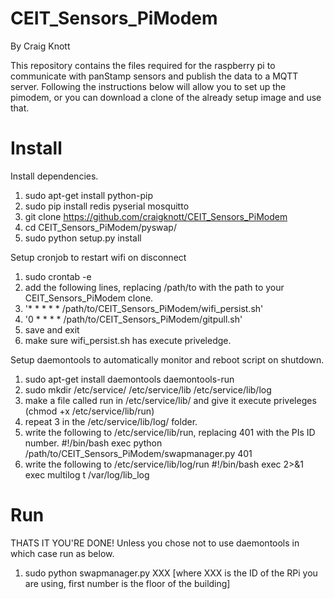 CEIT_Sensors_PiModem
================
By Craig Knott
 
This repository contains the files required for the raspberry pi to communicate with panStamp sensors and publish the data to a MQTT server. Following the instructions below will allow you to set up the pimodem, or you can download a clone of the already setup image and use that.

Install
=======
Install dependencies.
 1. sudo apt-get install python-pip
 2. sudo pip install redis pyserial mosquitto
 3. git clone https://github.com/craigknott/CEIT_Sensors_PiModem
 4. cd CEIT_Sensors_PiModem/pyswap/
 5. sudo python setup.py install

Setup cronjob to restart wifi on disconnect
 1. sudo crontab -e
 2. add the following lines, replacing /path/to with the path to your CEIT_Sensors_PiModem clone.
 3. '* * * * * /path/to/CEIT_Sensors_PiModem/wifi_persist.sh'
 4. '0 * * * * /path/to/CEIT_Sensors_PiModem/gitpull.sh'
 5. save and exit
 6. make sure wifi_persist.sh has execute priveledge.

Setup daemontools to automatically monitor and reboot script on shutdown.
 1. sudo apt-get install daemontools daemontools-run
 2. sudo mkdir /etc/service/ /etc/service/lib /etc/service/lib/log
 3. make a file called run in /etc/service/lib/ and give it execute priveleges (chmod +x /etc/service/lib/run)
 4. repeat 3 in the /etc/service/lib/log/ folder.
 5. write the following to /etc/service/lib/run, replacing 401 with the PIs ID number.
    #!/bin/bash
    exec python /path/to/CEIT_Sensors_PiModem/swapmanager.py 401
 6. write the following to /etc/service/lib/log/run
    #!/bin/bash
    exec 2>&1
    exec multilog t /var/log/lib_log

Run
===
THATS IT YOU'RE DONE!
Unless you chose not to use daemontools in which case run as below.
 1. sudo python swapmanager.py XXX [where XXX is the ID of the RPi you are using, first number is the floor of the building]
